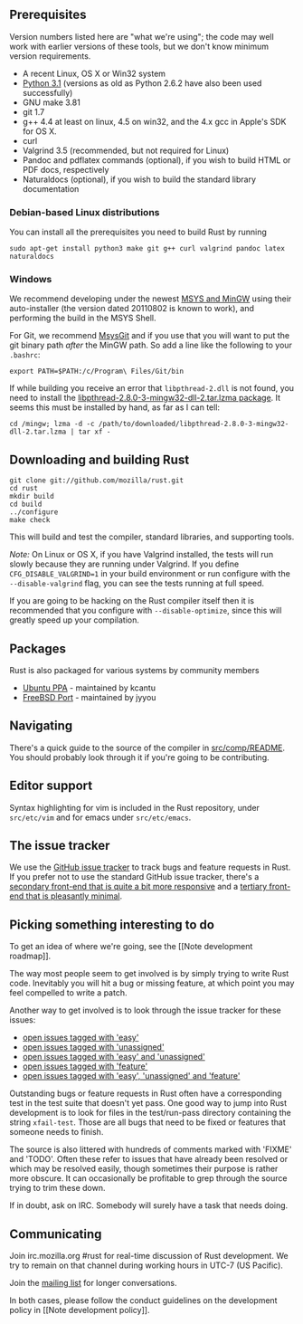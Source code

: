 ## Prerequisites

Version numbers listed here are "what we're using"; the code may well work with earlier versions of these tools, but we don't know minimum version requirements.

* A recent Linux, OS X or Win32 system
* [Python 3.1](http://www.python.org/download/) (versions as old as Python 2.6.2 have also been used successfully)
* GNU make 3.81
* git 1.7
* g++ 4.4 at least on linux, 4.5 on win32, and the 4.x gcc in Apple's SDK for OS X.
* curl
* Valgrind 3.5 (recommended, but not required for Linux)
* Pandoc and pdflatex commands (optional), if you wish to build HTML or PDF docs, respectively
* Naturaldocs (optional), if you wish to build the standard library documentation

### Debian-based Linux distributions

You can install all the prerequisites you need to build Rust by running

    sudo apt-get install python3 make git g++ curl valgrind pandoc latex naturaldocs

### Windows

We recommend developing under the newest [MSYS and MinGW](http://www.mingw.org) using their auto-installer (the version dated 20110802 is known to work), and performing the build in the MSYS Shell.

For Git, we recommend [MsysGit](http://code.google.com/p/msysgit/) and if you use that you will want to put the git binary path *after* the MinGW path. So add a line like the following to your `.bashrc`:

    export PATH=$PATH:/c/Program\ Files/Git/bin

If while building you receive an error that `libpthread-2.dll` is not found, you need to install the [libpthread-2.8.0-3-mingw32-dll-2.tar.lzma package](http://sourceforge.net/projects/mingw/files/MinGW/Base/pthreads-w32/pthreads-w32-2.8.0-3/).  It seems this must be installed by hand, as far as I can tell:

    cd /mingw; lzma -d -c /path/to/downloaded/libpthread-2.8.0-3-mingw32-dll-2.tar.lzma | tar xf -

## Downloading and building Rust

    git clone git://github.com/mozilla/rust.git
    cd rust
    mkdir build
    cd build
    ../configure
    make check

This will build and test the compiler, standard libraries, and supporting tools.

*Note:* On Linux or OS X, if you have Valgrind installed, the tests will run slowly because they are running under Valgrind. If you define `CFG_DISABLE_VALGRIND=1` in your build environment or run configure with the `--disable-valgrind` flag, you can see the tests running at full speed.

If you are going to be hacking on the Rust compiler itself then it is recommended that you configure with `--disable-optimize`, since this will greatly speed up your compilation.

## Packages

Rust is also packaged for various systems by community members

* [Ubuntu PPA](https://launchpad.net/~kevincantu/+archive/rust/) - maintained by kcantu
* [FreeBSD Port](http://www.freebsd.org/cgi/cvsweb.cgi/ports/lang/rust/) - maintained by jyyou

## Navigating

There's a quick guide to the source of the compiler in [src/comp/README](https://github.com/mozilla/rust/blob/master/src/comp/README). You should probably look through it if you're going to be contributing.

## Editor support

Syntax highlighting for vim is included in the Rust repository, under `src/etc/vim` and for emacs under `src/etc/emacs`.

## The issue tracker

We use the [GitHub issue tracker](https://github.com/mozilla/rust/issues) to track bugs and feature requests in Rust.  If you prefer not to use the standard GitHub issue tracker, there's a [secondary front-end that is quite a bit more responsive](http://githubissues.heroku.com/#mozilla/rust) and a [tertiary front-end that is pleasantly minimal](http://izs.no.de/mozilla/rust).

## Picking something interesting to do

To get an idea of where we're going, see the [[Note development roadmap]].

The way most people seem to get involved is by simply trying to write Rust code. Inevitably you will hit a bug or missing feature, at which point you may feel compelled to write a patch.

Another way to get involved is to look through the issue tracker for these issues:

* [open issues tagged with 'easy'](https://github.com/mozilla/rust/issues?labels=easy&sort=updated&direction=desc&state=open&page=1)
* [open issues tagged with 'unassigned'](https://github.com/mozilla/rust/issues?labels=unassigned&sort=updated&direction=desc&state=open&page=1)
* [open issues tagged with 'easy' and 'unassigned'](https://github.com/mozilla/rust/issues?labels=unassigned&sort=created&direction=desc&state=open&page=1)
* [open issues tagged with 'feature'](https://github.com/mozilla/rust/issues?labels=feature&sort=updated&direction=desc&state=open&page=1)
* [open issues tagged with 'easy', 'unassigned' and 'feature'](https://github.com/mozilla/rust/issues?labels=easy%2Cfeature%2Cunassigned&sort=updated&direction=desc&state=open&page=1)

Outstanding bugs or feature requests in Rust often have a corresponding test in the test suite that doesn't yet pass.  One good way to jump into Rust development is to look for files in the test/run-pass directory containing the string `xfail-test`.  Those are all bugs that need to be fixed or features that someone needs to finish.

The source is also littered with hundreds of comments marked with 'FIXME' and 'TODO'. Often these refer to issues that have already been resolved or which may be resolved easily, though sometimes their purpose is rather more obscure. It can occasionally be profitable to grep through the source trying to trim these down.

If in doubt, ask on IRC. Somebody will surely have a task that needs doing.

## Communicating

Join irc.mozilla.org #rust for real-time discussion of Rust development.  We try to remain on that channel during working hours in UTC-7 (US Pacific).

Join the [mailing list](https://mail.mozilla.org/listinfo/rust-dev) for longer conversations.

In both cases, please follow the conduct guidelines on the development policy in [[Note development policy]].